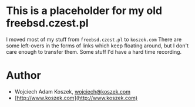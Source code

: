 # This is a placeholder for my old freebsd.czest.pl

I moved most of my stuff from `freebsd.czest.pl` to `koszek.com` There are
some left-overs in the forms of links which keep floating around, but I
don't care enough to transfer them. Some stuff I'd have a hard time
recording.

# Author

- Wojciech Adam Koszek, [wojciech@koszek.com](mailto:wojciech@koszek.com)
- [http://www.koszek.com](http://www.koszek.com)
